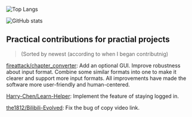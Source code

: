 ![Top Langs](https://github-readme-stats-ethkuil.vercel.app/api/top-langs/?username=Ethkuil&layout=compact)

![GitHub stats](https://github-readme-stats-ethkuil.vercel.app/api?username=Ethkuil&count_private=true)

## Practical contributions for practial projects

> (Sorted by newest (according to when I began contributnig)

[fireattack/chapter_converter](https://github.com/fireattack/chapter_converter): Add an optional GUI. Improve robustness about input format. Combine some similar formats into one to make it clearer and support more input formats. All improvements have made the software more user-friendly and human-centered.

[Harry-Chen/Learn-Helper](https://github.com/Harry-Chen/Learn-Helper): Implement the feature of staying logged in.

[the1812/Bilibili-Evolved](https://github.com/the1812/Bilibili-Evolved): Fix the bug of copy video link.
